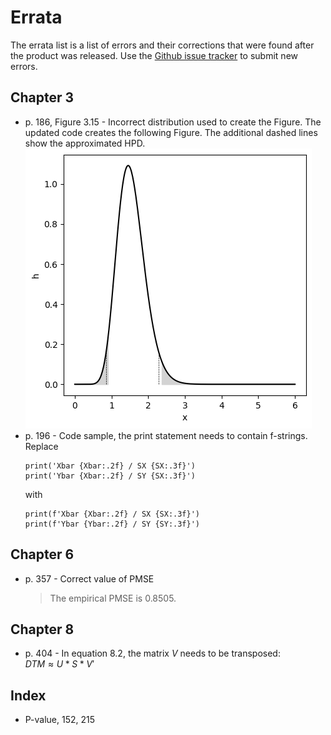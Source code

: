 # Errata

The errata list is a list of errors and their corrections that were found after the product was released. Use the [Github issue tracker](https://github.com/gedeck/mistat-code-solutions/issues/new?assignees=&labels=&template=modern-statistics.md) to submit new errors.

## Chapter 3
- p. 186, Figure 3.15 - Incorrect distribution used to create the Figure. The updated code creates the following Figure. The additional dashed lines show the approximated HPD.
  <img src='../img/MS-Fig-3.15.png'>
- p. 196 - Code sample, the print statement needs to contain f-strings. Replace
  ```
  print('Xbar {Xbar:.2f} / SX {SX:.3f}')
  print('Ybar {Xbar:.2f} / SY {SX:.3f}')
  ```
    with
  ```
  print(f'Xbar {Xbar:.2f} / SX {SX:.3f}')
  print(f'Ybar {Ybar:.2f} / SY {SY:.3f}')
  ```

## Chapter 6
- p. 357 - Correct value of PMSE
  > The empirical PMSE is 0.8505.

## Chapter 8
- p. 404 - In equation 8.2, the matrix $V$ needs to be transposed:<br>
  $DTM \approx U * S * V'$

## Index
- P-value, 152, 215